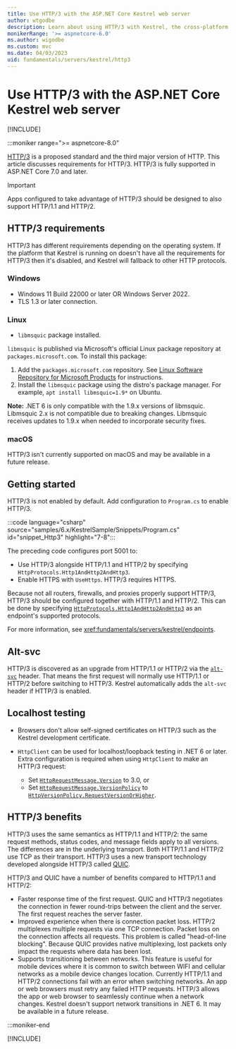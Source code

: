 ```yaml
---
title: Use HTTP/3 with the ASP.NET Core Kestrel web server
author: wtgodbe
description: Learn about using HTTP/3 with Kestrel, the cross-platform web server for ASP.NET Core.
monikerRange: '>= aspnetcore-6.0'
ms.author: wigodbe
ms.custom: mvc
ms.date: 04/03/2023
uid: fundamentals/servers/kestrel/http3
---
```


# Use HTTP/3 with the ASP.NET Core Kestrel web server

[!INCLUDE[](~/includes/not-latest-version.md)]

:::moniker range=">= aspnetcore-8.0"

[HTTP/3](https://datatracker.ietf.org/doc/rfc9114/) is a proposed standard and the third major version of HTTP. This article discusses requirements for HTTP/3. HTTP/3 is fully supported in ASP.NET Core 7.0 and later.

> [!IMPORTANT]
> Apps configured to take advantage of HTTP/3 should be designed to also support HTTP/1.1 and HTTP/2.

## HTTP/3 requirements

HTTP/3 has different requirements depending on the operating system. If the platform that Kestrel is running on doesn't have all the requirements for HTTP/3 then it's disabled, and Kestrel will fallback to other HTTP protocols.

### Windows

* Windows 11 Build 22000 or later OR Windows Server 2022.
* TLS 1.3 or later connection.

### Linux

* `libmsquic` package installed.

`libmsquic` is published via Microsoft's official Linux package repository at `packages.microsoft.com`. To install this package:

1. Add the `packages.microsoft.com` repository. See [Linux Software Repository for Microsoft Products](/windows-server/administration/linux-package-repository-for-microsoft-software) for instructions.
2. Install the `libmsquic` package using the distro's package manager. For example, `apt install libmsquic=1.9*` on Ubuntu.

**Note:** .NET 6 is only compatible with the 1.9.x versions of libmsquic. Libmsquic 2.x is not compatible due to breaking changes. Libmsquic receives updates to 1.9.x when needed to incorporate security fixes.  

### macOS

HTTP/3 isn't currently supported on macOS and may be available in a future release.

## Getting started

HTTP/3 is not enabled by default. Add configuration to `Program.cs` to enable HTTP/3.

:::code language="csharp" source="samples/6.x/KestrelSample/Snippets/Program.cs" id="snippet_Http3" highlight="7-8":::

The preceding code configures port 5001 to:

* Use HTTP/3 alongside HTTP/1.1 and HTTP/2 by specifying `HttpProtocols.Http1AndHttp2AndHttp3`.
* Enable HTTPS with `UseHttps`. HTTP/3 requires HTTPS.

Because not all routers, firewalls, and proxies properly support HTTP/3, HTTP/3 should be configured together with HTTP/1.1 and HTTP/2. This can be done by specifying [`HttpProtocols.Http1AndHttp2AndHttp3`](xref:Microsoft.AspNetCore.Server.Kestrel.Core.HttpProtocols.Http1AndHttp2AndHttp3) as an endpoint's supported protocols.

For more information, see <xref:fundamentals/servers/kestrel/endpoints>.

## Alt-svc

HTTP/3 is discovered as an upgrade from HTTP/1.1 or HTTP/2 via the [`alt-svc`](https://developer.mozilla.org/docs/Web/HTTP/Headers/Alt-Svc) header. That means the first request will normally use HTTP/1.1 or HTTP/2 before switching to HTTP/3. Kestrel automatically adds the `alt-svc` header if HTTP/3 is enabled.

## Localhost testing

* Browsers don't allow self-signed certificates on HTTP/3 such as the Kestrel development certificate.
* `HttpClient` can be used for localhost/loopback testing in .NET 6 or later. Extra configuration is required when using `HttpClient` to make an HTTP/3 request:

  * Set [`HttpRequestMessage.Version`](xref:System.Net.Http.HttpRequestMessage.Version) to 3.0, or
  * Set [`HttpRequestMessage.VersionPolicy`](xref:System.Net.Http.HttpRequestMessage.VersionPolicy) to [`HttpVersionPolicy.RequestVersionOrHigher`](xref:System.Net.Http.HttpVersionPolicy.RequestVersionOrHigher).

## HTTP/3 benefits

HTTP/3 uses the same semantics as HTTP/1.1 and HTTP/2: the same request methods, status codes, and message fields apply to all versions. The differences are in the underlying transport. Both HTTP/1.1 and HTTP/2 use TCP as their transport. HTTP/3 uses a new transport technology developed alongside HTTP/3 called [QUIC](https://datatracker.ietf.org/doc/html/draft-ietf-quic-transport-34).

HTTP/3 and QUIC have a number of benefits compared to HTTP/1.1 and HTTP/2:

* Faster response time of the first request. QUIC and HTTP/3 negotiates the connection in fewer round-trips between the client and the server. The first request reaches the server faster.
* Improved experience when there is connection packet loss. HTTP/2 multiplexes multiple requests via one TCP connection. Packet loss on the connection affects all requests. This problem is called "head-of-line blocking". Because QUIC provides native multiplexing, lost packets only impact the requests where data has been lost.
* Supports transitioning between networks. This feature is useful for mobile devices where it is common to switch between WIFI and cellular networks as a mobile device changes location. Currently HTTP/1.1 and HTTP/2 connections fail with an error when switching networks. An app or web browsers must retry any failed HTTP requests. HTTP/3 allows the app or web browser to seamlessly continue when a network changes. Kestrel doesn't support network transitions in .NET 6. It may be available in a future release.

:::moniker-end

[!INCLUDE[](~/fundamentals/servers/kestrel/includes/http3-6-7.md)]
